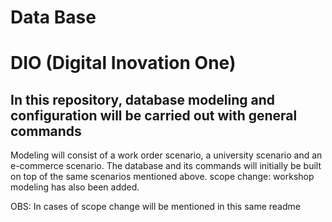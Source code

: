 # Data Base
# DIO (Digital Inovation One)



## In this repository, database modeling and configuration will be carried out with general commands

Modeling will consist of a work order scenario, a university scenario and an e-commerce scenario.
The database and its commands will initially be built on top of the same scenarios mentioned above.
scope change: workshop modeling has also been added.

OBS: In cases of scope change will be mentioned in this same readme

